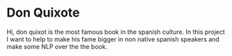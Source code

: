 # Don Quixote

Hi, don quixot is the most famous book in the spanish culture. In this project I want to help to make his fame bigger in non native spanish speakers and make some NLP over the the book.



